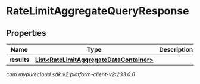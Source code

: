 # RateLimitAggregateQueryResponse


## Properties

| Name | Type | Description | Notes |
| ------------ | ------------- | ------------- | ------------- |
| **results** | [**List&lt;RateLimitAggregateDataContainer&gt;**](RateLimitAggregateDataContainer) |  |  [optional] |




_com.mypurecloud.sdk.v2:platform-client-v2:233.0.0_
